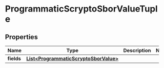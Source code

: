 

# ProgrammaticScryptoSborValueTuple


## Properties

| Name | Type | Description | Notes |
|------------ | ------------- | ------------- | -------------|
|**fields** | [**List&lt;ProgrammaticScryptoSborValue&gt;**](ProgrammaticScryptoSborValue.md) |  |  |



